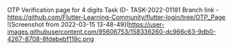 

OTP Verification page for 4 digits
Task ID- TASK-2022-01181
Branch link - https://github.com/Flutter-Learning-Community/flutter-login/tree/OTP_Page
![Screenshot from 2022-03-15 13-48-49](https://user-images.githubusercontent.com/95606753/158336260-dc966c63-9db0-4267-8708-8fdebebf119c.png

